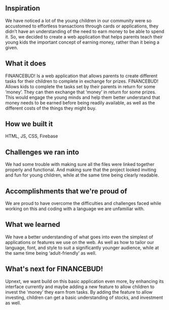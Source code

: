 
## Inspiration
We have noticed a lot of the young children in our community were so accustomed to effortless transactions through cards or applications, they didn’t have an understanding of the need to earn money to be able to spend it. So, we decided to create a web application that helps parents teach their young kids the important concept of earning money, rather than it being a given.

## What it does
FINANCEBUD! Is a web application that allows parents to create different tasks for their children to complete in exchange for prizes. FINANCEBUD! Allows kids to complete the tasks set by their parents in return for some ‘money’. They can then exchange that ‘money’ in return for some prizes. This would engage the young minds and help them better understand that money needs to be earned before being readily available, as well as the different costs of the things they might buy.

## How we built it
HTML, JS, CSS, Firebase

## Challenges we ran into
We had some trouble with making sure all the files were linked together properly and functional. And making sure that the project looked inviting and fun for young children, while at the same time being clearly readable.

## Accomplishments that we're proud of
We are proud to have overcome the difficulties and challenges faced while working on this and coding with a language we are unfamiliar with.

## What we learned
We have a better understanding of what goes into even the simplest of applications or features we use on the web. As well as how to tailor our language, font, and style to suit a significantly younger audience, while at the same time being ‘adult-friendly’ as well. 


## What's next for FINANCEBUD!
Upnext, we want build on this basic application even more, by enhancing its interface currently and maybe adding a new feature to allow children to invest the ‘money’ they earn from tasks. By adding the feature to allow investing, children can get a basic understanding of stocks, and investment as well.
